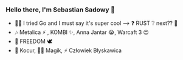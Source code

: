 ### Hello there, I'm Sebastian Sadowy 👋

 - 🏃‍♀️ I tried Go and I must say it's super cool --> ❓  RUST  ❔ next?? 🤔
 - 🎶 Metalica ⚡ , KOMBI ✨, Anna Jantar 😭, Warcaft 3 😍
 -  🦅   FREEDOM   🕊
 - 🐅 Kocur, 🧙‍♂️ Magik, ⚡ Człowiek Błyskawica

